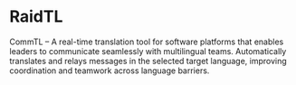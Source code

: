 # RaidTL
CommTL – A real-time translation tool for software platforms that enables leaders to communicate seamlessly with multilingual teams. Automatically translates and relays messages in the selected target language, improving coordination and teamwork across language barriers.
